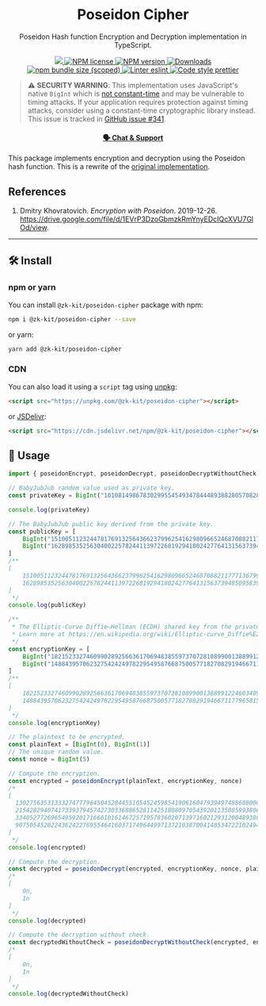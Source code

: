 <p align="center">
    <h1 align="center">
        Poseidon Cipher
    </h1>
    <p align="center">Poseidon Hash function Encryption and Decryption implementation in TypeScript.</p>
</p>

<p align="center">
    <a href="https://github.com/privacy-scaling-explorations/zk-kit">
        <img src="https://img.shields.io/badge/project-zk--kit-blue.svg?style=flat-square">
    </a>
    <a href="https://github.com/privacy-scaling-explorations/zk-kit/tree/main/packages/poseidon-cipher/LICENSE">
        <img alt="NPM license" src="https://img.shields.io/npm/l/%40zk-kit%2Fposeidon-cipher?style=flat-square">
    </a>
    <a href="https://www.npmjs.com/package/@zk-kit/poseidon-cipher">
        <img alt="NPM version" src="https://img.shields.io/npm/v/@zk-kit/poseidon-cipher?style=flat-square" />
    </a>
    <a href="https://npmjs.org/package/@zk-kit/poseidon-cipher">
        <img alt="Downloads" src="https://img.shields.io/npm/dm/@zk-kit/poseidon-cipher.svg?style=flat-square" />
    </a>
    <a href="https://bundlephobia.com/package/@zk-kit/poseidon-cipher">
        <img alt="npm bundle size (scoped)" src="https://img.shields.io/bundlephobia/minzip/@zk-kit/poseidon-cipher" />
    </a>
    <a href="https://eslint.org/">
        <img alt="Linter eslint" src="https://img.shields.io/badge/linter-eslint-8080f2?style=flat-square&logo=eslint" />
    </a>
    <a href="https://prettier.io/">
        <img alt="Code style prettier" src="https://img.shields.io/badge/code%20style-prettier-f8bc45?style=flat-square&logo=prettier" />
    </a>
</p>

> ⚠️ **SECURITY WARNING**: This implementation uses JavaScript's native `BigInt` which is [not constant-time](https://developer.mozilla.org/en-US/docs/Web/JavaScript/Reference/Global_Objects/BigInt#cryptography) and may be vulnerable to timing attacks. If your application requires protection against timing attacks, consider using a constant-time cryptographic library instead. This issue is tracked in [GitHub issue #341](https://github.com/privacy-scaling-explorations/zk-kit/issues/341).

<div align="center">
    <h4>
        <a href="https://appliedzkp.org/discord">
            🗣️ Chat &amp; Support
        </a>
    </h4>
</div>

This package implements encryption and decryption using the Poseidon hash function. This is a rewrite of the [original implementation](https://github.com/weijiekoh/circomlib/tree/feat/poseidon-encryption/src).

## References

1. Dmitry Khovratovich. _Encryption with Poseidon_. 2019-12-26. https://drive.google.com/file/d/1EVrP3DzoGbmzkRmYnyEDcIQcXVU7GlOd/view.

---

## 🛠 Install

### npm or yarn

You can install `@zk-kit/poseidon-cipher` package with npm:

```bash
npm i @zk-kit/poseidon-cipher --save
```

or yarn:

```bash
yarn add @zk-kit/poseidon-cipher
```

### CDN

You can also load it using a `script` tag using [unpkg](https://unpkg.com/):

```html
<script src="https://unpkg.com/@zk-kit/poseidon-cipher"></script>
```

or [JSDelivr](https://www.jsdelivr.com/):

```html
<script src="https://cdn.jsdelivr.net/npm/@zk-kit/poseidon-cipher"></script>
```

## 📜 Usage

```typescript
import { poseidonEncrypt, poseidonDecrypt, poseidonDecryptWithoutCheck } from "@zk-kit/poseidon-cipher"

// BabyJubJub random value used as private key.
const privateKey = BigInt("10108149867830299554549347844489388280570828384194562713227904027271736843407")

console.log(privateKey)

// The BabyJubJub public key derived from the private key.
const publicKey = [
    BigInt("15100511232447817691325643662379962541629809665246870882117771367990737816375"),
    BigInt("16289853525630400225782441139722681929418024277641315637394850958390724375621")
]
/**
[
    15100511232447817691325643662379962541629809665246870882117771367990737816375n,
    16289853525630400225782441139722681929418024277641315637394850958390724375621n
]
 */
console.log(publicKey)

/**
 * The Elliptic-Curve Diffie–Hellman (ECDH) shared key from the private and public key.
 * Learn more at https://en.wikipedia.org/wiki/Elliptic-curve_Diffie%E2%80%93Hellman.
 */
const encryptionKey = [
    BigInt("18215233274609902892566361706948385597370728108990013889912246034099844508236"),
    BigInt("14884395706232754242497822954958766875005771827082919466711779658153477561231")
]
/**
[
    18215233274609902892566361706948385597370728108990013889912246034099844508236n,
    14884395706232754242497822954958766875005771827082919466711779658153477561231n
]
 */
console.log(encryptionKey)

// The plaintext to be encrypted.
const plainText = [BigInt(0), BigInt(1)]
// The unique random value.
const nonce = BigInt(5)

// Compute the encryption.
const encrypted = poseidonEncrypt(plainText, encryptionKey, nonce)
/*
[
  13027563531333274777964504528445510545245985419061604793949748860800093661040n,
  21542829407417339379457427303368865281142518080970543920113508599380643597111n,
  334052772696549592017166610161467257195783602071397160212931200489386609812n,
  9075054520224362422769554641603717496449971372103870041485347221024944155182n
]
 */
console.log(encrypted)

// Compute the decryption.
const decrypted = poseidonDecrypt(encrypted, encryptionKey, nonce, plainText.length)
/*
[
    0n,
    1n
]
 */
console.log(decrypted)

// Compute the decryption without check.
const decryptedWithoutCheck = poseidonDecryptWithoutCheck(encrypted, encryptionKey, nonce, plainText.length)
/*
[
    0n,
    1n
]
 */
console.log(decryptedWithoutCheck)
```
